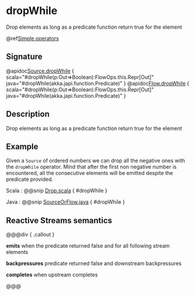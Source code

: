 # dropWhile

Drop elements as long as a predicate function return true for the element

@ref[Simple operators](../index.md#simple-operators)

## Signature

@apidoc[Source.dropWhile](Source) { scala="#dropWhile(p:Out=&gt;Boolean):FlowOps.this.Repr[Out]" java="#dropWhile(akka.japi.function.Predicate)" }
@apidoc[Flow.dropWhile](Flow) { scala="#dropWhile(p:Out=&gt;Boolean):FlowOps.this.Repr[Out]" java="#dropWhile(akka.japi.function.Predicate)" }


## Description

Drop elements as long as a predicate function return true for the element

## Example

Given a `Source` of ordered numbers we can drop all the negative ones with the `dropWhile` operator. 
Mind that after the first non negative number is encountered, all the consecutive elements will be emitted despite the predicate provided.  

Scala
:  @@snip [Drop.scala](/akka-docs/src/test/scala/docs/stream/operators/sourceorflow/Drop.scala) { #dropWhile }

Java
:  @@snip [SourceOrFlow.java](/akka-docs/src/test/java/jdocs/stream/operators/SourceOrFlow.java) { #dropWhile }

## Reactive Streams semantics

@@@div { .callout }

**emits** when the predicate returned false and for all following stream elements

**backpressures** predicate returned false and downstream backpressures

**completes** when upstream completes

@@@

